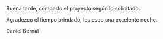 Buena tarde, comparto el proyecto según lo solicitado.

Agradezco el tiempo brindado, les eseo una excelente noche.

Daniel Bernal